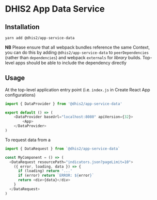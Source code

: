 # DHIS2 App Data Service

## Installation

```sh
yarn add @dhis2/app-service-data
```

**NB** Please ensure that all webpack bundles reference the same Context, you can do this by adding `@dhis2/app-service-data` to `peerDependencies` (rather than `dependencies`) and webpack `externals` for _library_ builds. Top-level apps should be able to include the dependency directly

## Usage

At the top-level application entry point (i.e. `index.js` in Create React App configurations)

```js
import { DataProvider } from '@dhis2/app-service-data'

export default () => (
    <DataProvider baseUrl="localhost:8080" apiVersion={32}>
        <App>
    </DataProvider>
)
```

To request data from a

```js
import { DataRequest } from `@dhis2/app-service-data`

const MyComponent = () => (
  <DataRequest resourcePath="indicators.json?pageLimit=10">
    ({ error, loading, data }) => {
      if (loading) return '...'
      if (error) return `ERROR: ${error}`
      return <div>{data}</div>
    }
  </DataRequest>
)
```
